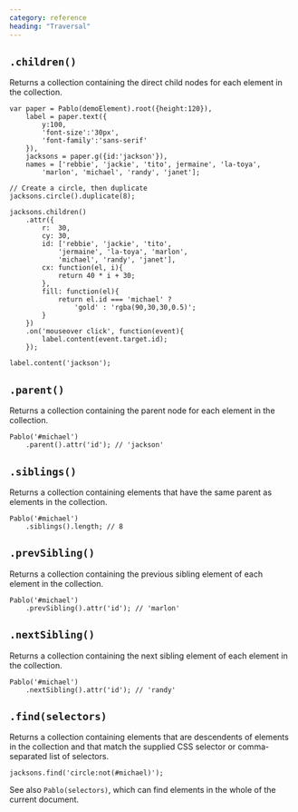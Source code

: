 ```yaml
---
category: reference
heading: "Traversal"
---
```



`.children()`
-------------

Returns a collection containing the direct child nodes for each element in the collection.

	var paper = Pablo(demoElement).root({height:120}),
	    label = paper.text({
	    	y:100,
			'font-size':'30px',
			'font-family':'sans-serif'
		}),
		jacksons = paper.g({id:'jackson'}),
	  	names = ['rebbie', 'jackie', 'tito', jermaine', 'la-toya',
	  		'marlon', 'michael', 'randy', 'janet'];

	// Create a circle, then duplicate
	jacksons.circle().duplicate(8);
	    
	jacksons.children()
	    .attr({
	    	r:  30,
			cy: 30,
	    	id: ['rebbie', 'jackie', 'tito',
	    		'jermaine', 'la-toya', 'marlon',
	    		'michael', 'randy', 'janet'],
			cx: function(el, i){
				return 40 * i + 30;
			},
			fill: function(el){
				return el.id === 'michael' ?
					'gold' : 'rgba(90,30,30,0.5)';
			}
		})
		.on('mouseover click', function(event){
			label.content(event.target.id);
		});

	label.content('jackson');

	
`.parent()`
-----------

Returns a collection containing the parent node for each element in the collection.

	Pablo('#michael')
		.parent().attr('id'); // 'jackson'

	
`.siblings()`
-------------

Returns a collection containing elements that have the same parent as elements in the collection.

	Pablo('#michael')
		.siblings().length; // 8

	
`.prevSibling()`
----------------

Returns a collection containing the previous sibling element of each element in the collection.

	Pablo('#michael')
		.prevSibling().attr('id'); // 'marlon'

	
`.nextSibling()`
----------------

Returns a collection containing the next sibling element of each element in the collection.

	Pablo('#michael')
		.nextSibling().attr('id'); // 'randy'

	
`.find(selectors)`
------------------

Returns a collection containing elements that are descendents of elements in the collection and that match the supplied CSS selector or comma-separated list of selectors.

	jacksons.find('circle:not(#michael)');

See also `Pablo(selectors)`, which can find elements in the whole of the current document.